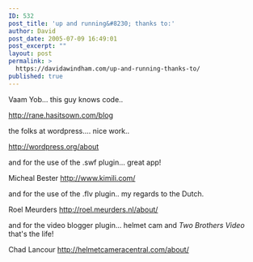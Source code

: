 ```yaml
---
ID: 532
post_title: 'up and running&#8230; thanks to:'
author: David
post_date: 2005-07-09 16:49:01
post_excerpt: ""
layout: post
permalink: >
  https://davidawindham.com/up-and-running-thanks-to/
published: true
---
```

Vaam Yob... this guy knows code..

<a href="http://rane.hasitsown.com/blog/">http://rane.hasitsown.com/blog</a>

the folks at wordpress.... nice work..

<a href="http://wordpress.org/about/">http://wordpress.org/about</a>

and for the use of the .swf plugin... great app!

Micheal Bester <a target="_blank" href="http://www.kimili.com/">http://www.kimili.com/</a>

and for the use of the .flv plugin.. my regards to the Dutch.

Roel Meurders <a href="http://roel.meurders.nl/about/">http://roel.meurders.nl/about/</a>

and for the video blogger plugin... helmet cam and <em>Two Brothers Video</em>
that's the life!

Chad Lancour  <a href="http://helmetcameracentral.com/about/">http://helmetcameracentral.com/about/ </a>